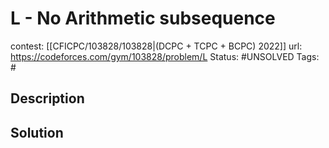# L - No Arithmetic subsequence

contest: [[CFICPC/103828/103828|(DCPC + TCPC + BCPC) 2022]]
url: https://codeforces.com/gym/103828/problem/L
Status: #UNSOLVED
Tags: #

## Description

## Solution

